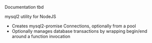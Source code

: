Documentation tbd

mysql2 utility for NodeJS

- Creates mysql2-promise Connections, optionally from a pool
- Optionally manages database transactions by wrapping begin/end around a function invocation

